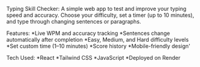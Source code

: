 Typing Skill Checker:
A simple web app to test and improve your typing speed and accuracy. Choose your difficulty, set a timer (up to 10 minutes), and type through changing sentences or paragraphs.

Features:
*Live WPM and accuracy tracking
*Sentences change automatically after completion
*Easy, Medium, and Hard difficulty levels
*Set custom time (1–10 minutes)
*Score history
*Mobile-friendly design'

Tech Used:
*React
*Tailwind CSS
*JavaScript
*Deployed on Render
